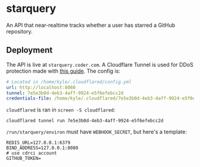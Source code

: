 # starquery

An API that near-realtime tracks whether a user has starred a GitHub repository.

## Deployment

The API is live at `starquery.coder.com`. A Cloudflare Tunnel is used for DDoS protection made with [this guide](https://developers.cloudflare.com/cloudflare-one/connections/connect-networks/get-started/create-local-tunnel/). The config is:

```yaml
# Located in /home/kyle/.cloudflared/config.yml
url: http://localhost:8080
tunnel: 7e5e3b0d-4eb3-4aff-9924-e5f6efebcc2d
credentials-file: /home/kyle/.cloudflared/7e5e3b0d-4eb3-4aff-9924-e5f6efebcc2d.json
```

`cloudflared` is ran in `screen -S cloudflared`:

```
cloudflared tunnel run 7e5e3b0d-4eb3-4aff-9924-e5f6efebcc2d
```

`/run/starquery/environ` must have `WEBHOOK_SECRET`, but here's a template:

```env
REDIS_URL=127.0.0.1:6379
BIND_ADDRESS=127.0.0.1:8080
# use cdrci account
GITHUB_TOKEN=
```

